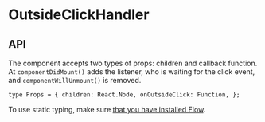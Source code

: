 
# OutsideClickHandler

## API

The component accepts two types of props: children and callback function.
At `componentDidMount()` adds the listener, who is waiting for the click event, and `componentWillUnmount()` is removed.

`type Props = {
  children: React.Node,
  onOutsideClick: Function,
};`


To use static typing, make sure [that you have installed Flow](https://flow.org/en/docs/install).
